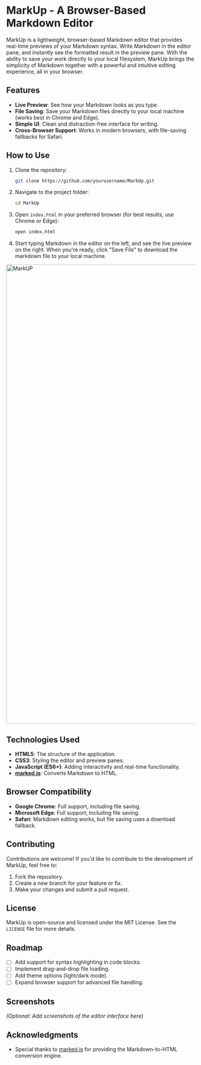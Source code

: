 # MarkUp - A Browser-Based Markdown Editor

MarkUp is a lightweight, browser-based Markdown editor that provides real-time previews of your Markdown syntax. Write Markdown in the editor pane, and instantly see the formatted result in the preview pane. With the ability to save your work directly to your local filesystem, MarkUp brings the simplicity of Markdown together with a powerful and intuitive editing experience, all in your browser.

## Features

- **Live Preview**: See how your Markdown looks as you type.
- **File Saving**: Save your Markdown files directly to your local machine (works best in Chrome and Edge).
- **Simple UI**: Clean and distraction-free interface for writing.
- **Cross-Browser Support**: Works in modern browsers, with file-saving fallbacks for Safari.

## How to Use

1. Clone the repository:

    ```bash
    git clone https://github.com/yourusername/MarkUp.git
    ```

2. Navigate to the project folder:

    ```bash
    cd MarkUp
    ```

3. Open `index.html` in your preferred browser (for best results, use Chrome or Edge):

    ```bash
    open index.html
    ```

4. Start typing Markdown in the editor on the left, and see the live preview on the right. When you're ready, click "Save File" to download the markdown file to your local machine.

<img width="1228" alt="MarkUP" src="https://github.com/user-attachments/assets/065724dc-4810-4e69-a189-73e60a2ea9ba">


## Technologies Used

- **HTML5**: The structure of the application.
- **CSS3**: Styling the editor and preview panes.
- **JavaScript (ES6+)**: Adding interactivity and real-time functionality.
- **[marked.js](https://marked.js.org/)**: Converts Markdown to HTML.

## Browser Compatibility

- **Google Chrome**: Full support, including file saving.
- **Microsoft Edge**: Full support, including file saving.
- **Safari**: Markdown editing works, but file saving uses a download fallback.

## Contributing

Contributions are welcome! If you'd like to contribute to the development of MarkUp, feel free to:

1. Fork the repository.
2. Create a new branch for your feature or fix.
3. Make your changes and submit a pull request.

## License

MarkUp is open-source and licensed under the MIT License. See the `LICENSE` file for more details.

## Roadmap

- [ ] Add support for syntax highlighting in code blocks.
- [ ] Implement drag-and-drop file loading.
- [ ] Add theme options (light/dark mode).
- [ ] Expand browser support for advanced file handling.
  
## Screenshots

*(Optional: Add screenshots of the editor interface here)*

## Acknowledgments

- Special thanks to [marked.js](https://marked.js.org/) for providing the Markdown-to-HTML conversion engine.
